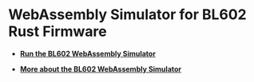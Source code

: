 # WebAssembly Simulator for BL602 Rust Firmware

-   [__Run the BL602 WebAssembly Simulator__](ulisp.html)

-   [__More about the BL602 WebAssembly Simulator__](https://github.com/lupyuen/bl602-simulator)

